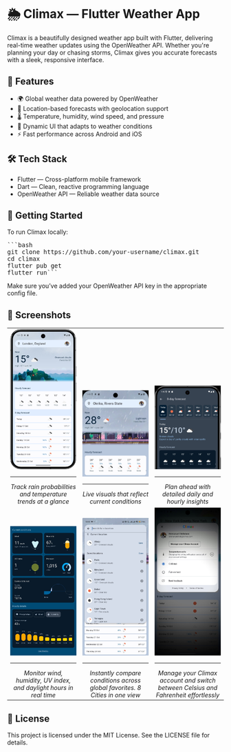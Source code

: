 # 🌦️ Climax — Flutter Weather App

Climax is a beautifully designed weather app built with Flutter, delivering real-time weather updates using the OpenWeather API. Whether you're planning your day or chasing storms, Climax gives you accurate forecasts with a sleek, responsive interface.

## 📱 Features

- 🌍 Global weather data powered by OpenWeather
- 📍 Location-based forecasts with geolocation support
- 🌡️ Temperature, humidity, wind speed, and pressure
- 🎨 Dynamic UI that adapts to weather conditions
- ⚡ Fast performance across Android and iOS

## 🛠️ Tech Stack
- Flutter — Cross-platform mobile framework
- Dart — Clean, reactive programming language
- OpenWeather API — Reliable weather data source

## 🚀 Getting Started
To run Climax locally:
<pre>```bash
git clone https://github.com/your-username/climax.git
cd climax
flutter pub get
flutter run```</pre>

Make sure you’ve added your OpenWeather API key in the appropriate config file.

## 📸 Screenshots
<table>
  <tr>
    <td align="center" width="33%" valign="bottom">
      <img src="assets/home_screen.png" alt="London weather forecast with consistent overcast clouds" width="100%"/><hr/><em>Track rain probabilities and temperature trends at a glance</em>
    </td>
    <td align="center" width="33%" valign="bottom">
      <img src="assets/adaptive_forecast.png" alt="Rainy weather in Okrika with immersive animation" width="100%"/><hr/><em>Live visuals that reflect current conditions</em>
    </td>
    <td align="center" width="33%" valign="bottom">
      <img src="assets/future_forecasts.png" alt="8-day and hourly forecast with broken cloud conditions" width="100%"/><hr/><em>Plan ahead with detailed daily and hourly insights</em></td>
  </tr>
  <tr>
    <td align="center" width="33%" valign="bottom">
      <img src="assets/illustrations.jpg" alt="Detailed weather metrics and hourly humidity breakdown" width="100%"/><hr/><em>Monitor wind, humidity, UV index, and daylight hours in real time</em>
    </td>
    <td align="center" width="33%" valign="bottom">
      <img src="assets/cities.jpg" alt="Global weather overview with multiple saved locations" width="100%"/><hr/><em>Instantly compare conditions across global favorites. 8 Cities in one view</em>
    </td>
    <td align="center" width="33%" valign="bottom">
      <img src="assets/change_units.png" alt="Climax app settings screen with temperature unit options" width="100%"/><hr/><em>Manage your Climax account and switch between Celsius and Fahrenheit effortlessly</em></td>
  </tr>
</table>

## 📄 License
This project is licensed under the MIT License. See the LICENSE file for details.
